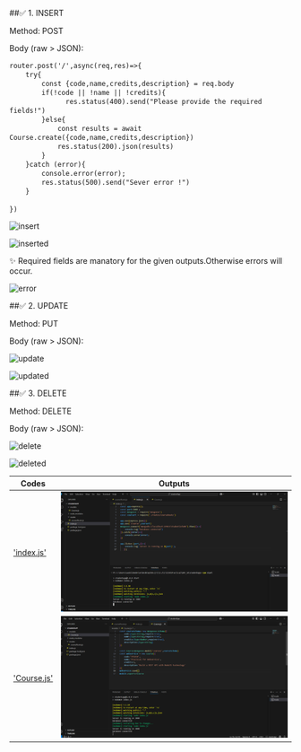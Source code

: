 ##✅ 1. INSERT 

Method: POST

Body (raw > JSON):

~~~
router.post('/',async(req,res)=>{
    try{
        const {code,name,credits,description} = req.body
        if(!code || !name || !credits){
              res.status(400).send("Please provide the required fields!")
        }else{
            const results = await Course.create({code,name,credits,description})
            res.status(200).json(results)
        }
    }catch (error){
        console.error(error);
        res.status(500).send("Sever error !")
    }
    
})
~~~

 ![insert](https://github.com/user-attachments/assets/5718ad89-2c8f-485d-b807-2c780940248f)

 ![inserted](https://github.com/user-attachments/assets/3fbffc71-6832-453c-96bb-6ee787fcfe63)


✨ Required fields are manatory for the given outputs.Otherwise errors will occur.

![error](https://github.com/user-attachments/assets/c602d04a-581b-47fe-bceb-0e2b34fe3141)

##✅ 2. UPDATE

Method: PUT

Body (raw > JSON):

![update](https://github.com/user-attachments/assets/9492f57b-8dbd-41bb-a0eb-4f427df504f5)

![updated](https://github.com/user-attachments/assets/6b234168-35c9-4209-9256-b467c1710fd0)


##✅ 3. DELETE

Method: DELETE

Body (raw > JSON):

![delete](https://github.com/user-attachments/assets/998792d8-2cd3-4cd9-8469-89120eceaf8d)

![deleted](https://github.com/user-attachments/assets/b103d3d7-8c37-4746-baa3-c81814784407)

| Codes | Outputs|
|-------|--------|
|['index.js'](./Codes/index.js)|![index.png](./Outputs/index.png)|
|['Course.js'](./Codes/Course.js)|![course.png](./Outputs/course.png)|


